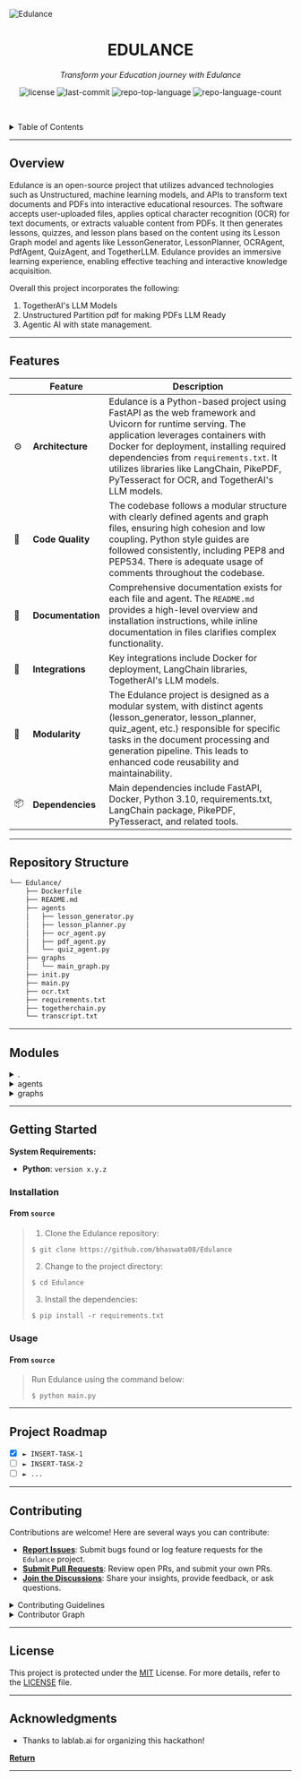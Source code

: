 ![Edulance](https://github.com/bhaswata08/Edulance/assets/106006087/33db5a20-3ebd-46c6-b5d5-b48f860798d3)
<p align="center">
    <h1 align="center">EDULANCE</h1>
</p>
<p align="center">
    <em>Transform your Education journey with Edulance</em>
</p>
<p align="center">
	<img src="https://img.shields.io/badge/License-MIT-blue.svg" alt="license">
	<img src="https://img.shields.io/github/last-commit/bhaswata08/Edulance?style=default&logo=git&logoColor=white&color=0080ff" alt="last-commit">
	<img src="https://img.shields.io/github/languages/top/bhaswata08/Edulance?style=default&color=0080ff" alt="repo-top-language">
	<img src="https://img.shields.io/github/languages/count/bhaswata08/Edulance?style=default&color=0080ff" alt="repo-language-count">
<p>
<p align="center">
	<!-- default option, no dependency badges. -->
</p>

<br><!-- TABLE OF CONTENTS -->
<details>
  <summary>Table of Contents</summary><br>

- [ Overview](#-overview)
- [ Features](#-features)
- [ Repository Structure](#-repository-structure)
- [ Modules](#-modules)
- [ Getting Started](#-getting-started)
  - [ Installation](#-installation)
  - [ Usage](#-usage)
  - [ Tests](#-tests)
- [ Project Roadmap](#-project-roadmap)
- [ Contributing](#-contributing)
- [ License](#-license)
- [ Acknowledgments](#-acknowledgments)
</details>
<hr>

##  Overview

Edulance is an open-source project that utilizes advanced technologies such as Unstructured, machine learning models, and APIs to transform text documents and PDFs into interactive educational resources. The software accepts user-uploaded files, applies optical character recognition (OCR) for text documents, or extracts valuable content from PDFs. It then generates lessons, quizzes, and lesson plans based on the content using its Lesson Graph model and agents like LessonGenerator, LessonPlanner, OCRAgent, PdfAgent, QuizAgent, and TogetherLLM. Edulance provides an immersive learning experience, enabling effective teaching and interactive knowledge acquisition.

Overall this project incorporates the following:
1. TogetherAI's LLM Models
2. Unstructured Partition pdf for making PDFs LLM Ready
3. Agentic AI with state management.

---


##  Features

|    |   Feature         | Description |
|----|-------------------|---------------------------------------------------------------|
| ⚙️  | **Architecture**  | Edulance is a Python-based project using FastAPI as the web framework and Uvicorn for runtime serving. The application leverages containers with Docker for deployment, installing required dependencies from `requirements.txt`. It utilizes libraries like LangChain, PikePDF, PyTesseract for OCR, and TogetherAI's LLM models. |
| 🔩 | **Code Quality**  | The codebase follows a modular structure with clearly defined agents and graph files, ensuring high cohesion and low coupling. Python style guides are followed consistently, including PEP8 and PEP534. There is adequate usage of comments throughout the codebase. |
| 📄 | **Documentation** | Comprehensive documentation exists for each file and agent. The `README.md` provides a high-level overview and installation instructions, while inline documentation in files clarifies complex functionality. |
| 🔌 | **Integrations**  | Key integrations include Docker for deployment, LangChain libraries, TogetherAI's LLM models. |
| 🧩 | **Modularity**    | The Edulance project is designed as a modular system, with distinct agents (lesson_generator, lesson_planner, quiz_agent, etc.) responsible for specific tasks in the document processing and generation pipeline. This leads to enhanced code reusability and maintainability.|
| 📦 | **Dependencies**  | Main dependencies include FastAPI, Docker, Python 3.10, requirements.txt, LangChain package, PikePDF, PyTesseract, and related tools.|

---

##  Repository Structure

```sh
└── Edulance/
    ├── Dockerfile
    ├── README.md
    ├── agents
    │   ├── lesson_generator.py
    │   ├── lesson_planner.py
    │   ├── ocr_agent.py
    │   ├── pdf_agent.py
    │   └── quiz_agent.py
    ├── graphs
    │   └── main_graph.py
    ├── init.py
    ├── main.py
    ├── ocr.txt
    ├── requirements.txt
    ├── togetherchain.py
    └── transcript.txt
```

---

##  Modules

<details closed><summary>.</summary>

| File                                                                                    | Summary                                                                                                                                                                                                                                                                                                                      |
| ---                                                                                     | ---                                                                                                                                                                                                                                                                                                                          |
| [Dockerfile](https://github.com/bhaswata08/Edulance/blob/master/Dockerfile)             | Sets base Python runtime, installs dependencies from requirements.txt, and copies application code into container for execution, exposing port 7002.                                                                                                                                                                         |
| [init.py](https://github.com/bhaswata08/Edulance/blob/master/init.py)                   | Sets environment variables for application accessing Together API using OS environment. In Edulance project architecture, this initialization function, located in init.py, enables secure interaction between the app and Togethers platform.                                                                               |
| [main.py](https://github.com/bhaswata08/Edulance/blob/master/main.py)                   | This FastAPI application accepts user-uploaded text documents, applies optical character recognition (OCR) to them, and then generates lessons and quizzes based on the content using the Lesson Graph model and Quiz Agent. Additionally, it supports generating a lesson plan and a quiz from PDF files.                   |
| [ocr.txt](https://github.com/bhaswata08/Edulance/blob/master/ocr.txt)                   | An example OCR File                                                                                |
| [requirements.txt](https://github.com/bhaswata08/Edulance/blob/master/requirements.txt) | In this repository, the requirements.txt file specifies essential libraries for Edulance project's functioning. Notably, it includes LangChain and related packages, FastAPI and Uvicorn web frameworks, OCR tools like PikePDF and PyTesseract.                                           |
| [togetherchain.py](https://github.com/bhaswata08/Edulance/blob/master/togetherchain.py) | Creates a custom Language Model (LLM) named `TogetherLLM` that integrates with the Together chat API using its client. This LLM allows the application to generate responses based on given prompts, utilizing temperature and max tokens settings.                                                                          |
| [transcript.txt](https://github.com/bhaswata08/Edulance/blob/master/transcript.txt)     | Example transcript file |

</details>

<details closed><summary>agents</summary>

| File                                                                                                 | Summary                                                                                                                                                                                                                                                                                                                            |
| ---                                                                                                  | ---                                                                                                                                                                                                                                                                                                                                |
| [lesson_generator.py](https://github.com/bhaswata08/Edulance/blob/master/agents/lesson_generator.py) | Generate a detailed and engaging lesson based on document contents as an expert teacher. Understand documents deeply and explain each concept in detail without creating quizzes or generating lesson plans. User proficiency and expected topics provided. Interacting with language model using ChatGroq to generate the lesson. |
| [lesson_planner.py](https://github.com/bhaswata08/Edulance/blob/master/agents/lesson_planner.py)     | Our Lesson Planner Agent processes documents, identifying topics and objectives for effective teaching. Using LLM, it constructs lesson structures adhering to specified formats. Key components include document understanding, main topic identification, and structured lesson generation.                                      |
| [ocr_agent.py](https://github.com/bhaswata08/Edulance/blob/master/agents/ocr_agent.py)               | Transform documents into educational lessons with precision using the OCR agent, residing in `ocr_agent.py`. This script integrates Together LLM Models to parse OCR text, understand concepts in detail, and generate captivating lessons for optimal learning experiences.                                    |
| [pdf_agent.py](https://github.com/bhaswata08/Edulance/blob/master/agents/pdf_agent.py)               | The `pdf_agent.py` script acts as an intelligent agent within the Edulance repository, utilizing TogetherAI and Langchain technologies to extract valuable lessons and summaries from provided PDF documents.                                                                                                                          |
| [quiz_agent.py](https://github.com/bhaswata08/Edulance/blob/master/agents/quiz_agent.py)             | Generate quiz questions and answers based on document analysis, tailored for user proficiency. Utilize an LLM model to create varied, engaging, and assessing quizzes without deviating from specified format. (agents/quiz_agent.py)                                                                                              |

</details>

<details closed><summary>graphs</summary>

| File                                                                                     | Summary                                                                                                                                                                                                                                                                                                                                                                                                            |
| ---                                                                                      | ---                                                                                                                                                                                                                                                                                                                                                                                                                |
| [main_graph.py](https://github.com/bhaswata08/Edulance/blob/master/graphs/main_graph.py) | This file defines and sets up a state graph using the provided `AgentState` and two main nodes-lesson_planner and lesson_generator. The lesson_planner node processes document input along with user proficiency to generate LessonStructure, which is passed to the lesson_generator for generating custom lessons. The compiled graph serves as a blueprint for this functionality in the Edulance architecture. |

</details>

---

##  Getting Started

**System Requirements:**

* **Python**: `version x.y.z`

###  Installation

<h4>From <code>source</code></h4>

> 1. Clone the Edulance repository:
>
> ```console
> $ git clone https://github.com/bhaswata08/Edulance
> ```
>
> 2. Change to the project directory:
> ```console
> $ cd Edulance
> ```
>
> 3. Install the dependencies:
> ```console
> $ pip install -r requirements.txt
> ```

###  Usage

<h4>From <code>source</code></h4>

> Run Edulance using the command below:
> ```console
> $ python main.py
> ```


---

##  Project Roadmap

- [X] `► INSERT-TASK-1`
- [ ] `► INSERT-TASK-2`
- [ ] `► ...`

---

##  Contributing

Contributions are welcome! Here are several ways you can contribute:

- **[Report Issues](https://github.com/bhaswata08/Edulance/issues)**: Submit bugs found or log feature requests for the `Edulance` project.
- **[Submit Pull Requests](https://github.com/bhaswata08/Edulance/blob/main/CONTRIBUTING.md)**: Review open PRs, and submit your own PRs.
- **[Join the Discussions](https://github.com/bhaswata08/Edulance/discussions)**: Share your insights, provide feedback, or ask questions.

<details closed>
<summary>Contributing Guidelines</summary>

1. **Fork the Repository**: Start by forking the project repository to your github account.
2. **Clone Locally**: Clone the forked repository to your local machine using a git client.
   ```sh
   git clone https://github.com/bhaswata08/Edulance
   ```
3. **Create a New Branch**: Always work on a new branch, giving it a descriptive name.
   ```sh
   git checkout -b new-feature-x
   ```
4. **Make Your Changes**: Develop and test your changes locally.
5. **Commit Your Changes**: Commit with a clear message describing your updates.
   ```sh
   git commit -m 'Implemented new feature x.'
   ```
6. **Push to github**: Push the changes to your forked repository.
   ```sh
   git push origin new-feature-x
   ```
7. **Submit a Pull Request**: Create a PR against the original project repository. Clearly describe the changes and their motivations.
8. **Review**: Once your PR is reviewed and approved, it will be merged into the main branch. Congratulations on your contribution!
</details>

<details closed>
<summary>Contributor Graph</summary>
<br>
<p align="center">
   <a href="https://github.com{/bhaswata08/Edulance/}graphs/contributors">
      <img src="https://contrib.rocks/image?repo=bhaswata08/Edulance">
   </a>
</p>
</details>

---

##  License

This project is protected under the [MIT](https://choosealicense.com/licenses/mit/) License. For more details, refer to the [LICENSE](https://choosealicense.com/licenses/mit/) file.

---

##  Acknowledgments

- Thanks to lablab.ai for organizing this hackathon!

[**Return**](#-overview)

---
